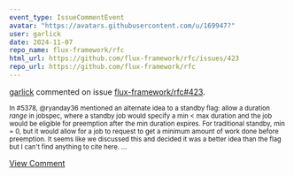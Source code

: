 ```yaml
---
event_type: IssueCommentEvent
avatar: "https://avatars.githubusercontent.com/u/169947?"
user: garlick
date: 2024-11-07
repo_name: flux-framework/rfc
html_url: https://github.com/flux-framework/rfc/issues/423
repo_url: https://github.com/flux-framework/rfc
---
```


<a href='https://github.com/garlick' target='_blank'>garlick</a> commented on issue <a href='https://github.com/flux-framework/rfc/issues/423' target='_blank'>flux-framework/rfc#423</a>.

<small>In #5378, @ryanday36 mentioned an alternate idea to a standby flag: allow a duration _range_ in jobspec, where a standby job would specify a min < max duration and the job would be eligible for preemption after the min duration expires.  For traditional standby, min = 0, but it would allow for a job to request to get a minimum amount of work done before preemption.  It seems like we discussed this and decided it was a better idea than the flag but I can't find anything to cite here....</small>

<a href='https://github.com/flux-framework/rfc/issues/423' target='_blank'>View Comment</a>